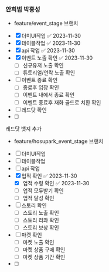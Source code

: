 
### 안희범 박홍성


- feature/event_stage 브랜치

- [x] 더미UI작업 ✅ 2023-11-30
- [x] 테이블작업 ✅ 2023-11-30
- [x] api 작업 ✅ 2023-11-30
- [x] 이벤트 노출 확인 ✅ 2023-11-30
	- [ ] 신규유저 노출 확인
	- [ ] 튜토리얼/언락 노출 확인
- [ ] 이벤트 종료 확인
	- [ ] 종료후 입장 확인
	- [ ] 이벤트 내에서 종료 확인
	- [ ] 이벤트 종료후 재화 골드로 치환 확인
- [ ] 레드닷 확인
- [ ] 


레드닷 뱃지 추가



- feature/hosupark_event_stage 브랜치

- [ ] 더미UI작업
- [ ] 테이블작업
- [ ] api 작업
- [x] 업적 확인 ✅ 2023-11-30
	- [x] 업적 수령 확인 ✅ 2023-11-30
	- [ ] 업적 모두받기 확인
	- [ ] 업적 달성 확인
- [ ] 스토리 확인
	- [ ] 스토리 노출 확인
	- [ ] 스토리 리콰 확인
	- [ ] 스토리 보상 확인
- [ ] 마켓 확인
	- [ ] 마켓 노출 확인
	- [ ] 마켓 상품 구매 확인
	- [ ] 마켓 상품 기간 확인
- [ ] 

